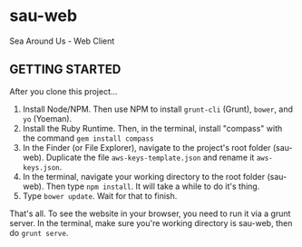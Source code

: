sau-web
=======

Sea Around Us - Web Client

GETTING STARTED
---------------

After you clone this project...

1. Install Node/NPM. Then use NPM to install `grunt-cli` (Grunt), `bower`, and `yo` (Yoeman).
1. Install the Ruby Runtime. Then, in the terminal, install "compass" with the command `gem install compass`
1. In the Finder (or File Explorer), navigate to the project's root folder (sau-web). Duplicate the file `aws-keys-template.json` and rename it `aws-keys.json`.
1. In the terminal, navigate your working directory to the root folder (sau-web). Then type `npm install`. It will take a while to do it's thing.
1. Type `bower update`. Wait for that to finish.

That's all. To see the website in your browser, you need to run it via a grunt server. In the terminal, make sure you're working directory is sau-web, then do `grunt serve`.
